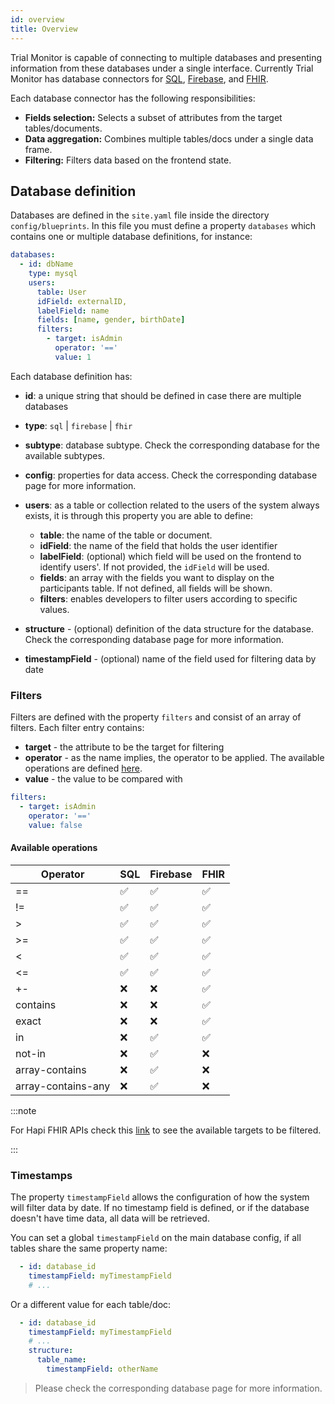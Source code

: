 ```yaml
---
id: overview
title: Overview
---
```


Trial Monitor is capable of connecting to multiple databases and presenting information from these databases under a single interface. Currently Trial Monitor has database connectors for [SQL](sql), [Firebase](firebase), and [FHIR](fhir).

Each database connector has the following responsibilities:

- **Fields selection:** Selects a subset of attributes from the target tables/documents.
- **Data aggregation:** Combines multiple tables/docs under a single data frame.
- **Filtering:** Filters data based on the frontend state.

## Database definition

Databases are defined in the `site.yaml` file inside the directory `config/blueprints`. In this file you must define a property `databases` which contains one or multiple database definitions, for instance:

````yaml
databases:
  - id: dbName
    type: mysql
    users:
      table: User
      idField: externalID,
      labelField: name
      fields: [name, gender, birthDate]
      filters:
        - target: isAdmin
          operator: '=='
          value: 1
````

Each database definition has:

- **id**: a unique string that should be defined in case there are multiple databases
- **type**: `sql` | `firebase` | `fhir`
- **subtype**: database subtype. Check the corresponding database for the available subtypes.
- **config**: properties for data access. Check the corresponding database page for more information.
- **users**: as a table or collection related to the users of the system always exists, it is through this property you are able to define:
  - **table**: the name of the table or document.
  - **idField**: the name of the field that holds the user identifier
  - **labelField**: (optional) which field will be used on the frontend to identify users'. If not provided, the `idField` will be used.
  - **fields**: an array with the fields you want to display on the participants table. If not defined, all fields will be shown.
  - **filters**: enables developers to filter users according to specific values.

- **structure** - (optional) definition of the data structure for the database. Check the corresponding database page for more information.
- **timestampField** - (optional) name of the field used for filtering data by date

### Filters

 Filters are defined with the property `filters` and consist of an array of filters. Each filter entry contains:
  - **target** - the attribute to be the target for filtering
  - **operator** - as the name implies, the operator to be applied. The available operations are defined [here](#available-operations).
  - **value** - the value to be compared with

````yaml
filters:
  - target: isAdmin
    operator: '=='
    value: false
````

#### Available operations

| Operator | SQL | Firebase | FHIR |
|---|---|---|---|
| == | ✅ | ✅ | ✅ |
| != | ✅ | ✅ | ✅ |
| > | ✅ | ✅ | ✅ |
| >= | ✅ | ✅ | ✅ |
| < | ✅ | ✅ | ✅ |
| <= | ✅ | ✅ | ✅ |
| +- | ❌ | ❌ | ✅ |
| contains | ❌ | ❌ | ✅ |
| exact | ❌ | ❌ | ✅ |
| in | ❌ | ✅ | ✅ |
| not-in | ❌ | ✅ | ❌ |
| array-contains | ❌ | ✅ | ❌ |
| array-contains-any | ❌ | ✅ | ❌ |

:::note

For Hapi FHIR APIs check this [link](http://hapi.fhir.org/resource?serverId=home_r4&pretty=true&_summary=&resource=Observation) to see the available targets to be filtered.

:::
### Timestamps

The property `timestampField` allows the configuration of how the system will filter data by date. If no timestamp field is defined, or if the database doesn't have time data, all data will be retrieved.

You can set a global `timestampField` on the main database config, if all tables share the same property name:

````yaml
  - id: database_id
    timestampField: myTimestampField
    # ...
````

Or a different value for each table/doc:

````yaml
  - id: database_id
    timestampField: myTimestampField
    # ...
    structure:
      table_name:
        timestampField: otherName
````

> Please check the corresponding database page for more information.